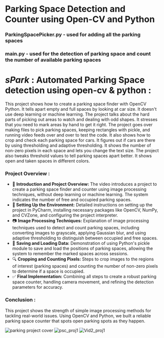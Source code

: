 # Parking Space Detection and Counter using Open-CV and Python
### ParkingSpacePicker.py - used for adding all the parking spaces 
### main.py - used for the detection of parking space and count the number of available parking spaces
# ***sPark*** : Automated Parking Space detection using open-cv & python :

This project shows how to create a parking space finder with OpenCV Python. It tells apart empty and full spaces by looking at car size. It doesn't use deep learning or machine learning. The project talks about the hard parts of picking out areas to watch and dealing with odd shapes. It stresses that you need to mark areas by hand to get it right. The project goes over making files to pick parking spaces, keeping rectangles with pickle, and running video feeds over and over to test the code. It also shows how to crop and check each parking space for cars. It figures out if cars are there by using thresholding and adaptive thresholding. It shows the number of non-zero pixels in each space and lets you change the text size. The project also tweaks threshold values to tell parking spaces apart better. It shows open and taken spaces in different colors.

### **Project Overview :** 

- 🚗 **Introduction and Project Overview:** The video introduces a project to create a parking space finder and counter using image processing techniques, without deep learning or machine learning. The system indicates the number of free and occupied parking spaces.
- **🔧 Setting Up the Environment:** Detailed instructions on setting up the project in PyCharm, installing necessary packages like OpenCV, NumPy, and  CVZone, and configuring the project interpreter.
- 📷 **Image Processing Techniques:** Explanation of image processing techniques used to detect and count parking spaces, including converting images to grayscale, applying Gaussian blur, and using adaptive thresholding to distinguish between occupied and free spaces.
- 💾 **Saving and Loading Data:** Demonstration of using Python's pickle module to save and load the positions of parking spaces, allowing the system to remember the marked spaces across sessions.
- 🔍 **Cropping and Counting Pixels:** Steps to crop images to the regions of interest (parking spaces) and counting the number of non-zero pixels to determine if a space is occupied.
- ✅ **Final Implementation:** Combining all steps to create a robust parking space counter, handling camera movement, and refining the detection parameters for accuracy.

### **Conclusion :**
This project shows the strength of simple image processing methods for tackling real-world issues. Using OpenCV and Python, we built a reliable parking space counter that spots open parking spots as they happen.



![parking project cover](https://github.com/user-attachments/assets/5e893129-feb6-4764-a4f4-763c399e9302)
![psc_proj1](https://github.com/user-attachments/assets/d68a7b66-b855-40d0-ab88-91f2dadcd30e)
![Vid2_proj1](https://github.com/user-attachments/assets/8fb6616a-e945-4437-b03d-efdcfa64edb7)



